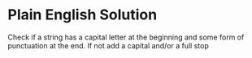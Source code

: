 # Plain English Solution

Check if a string has a capital letter at the beginning and some form of punctuation at the end.
If not add a capital and/or a full stop
